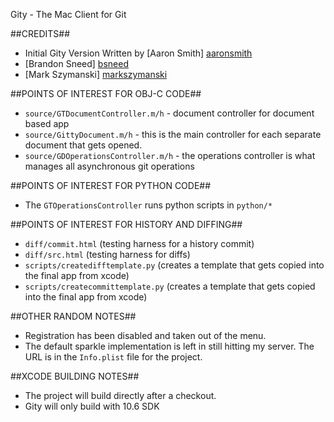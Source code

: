 Gity - The Mac Client for Git

##CREDITS##
- Initial Gity Version Written by [Aaron Smith] [aaronsmith]
- [Brandon Sneed] [bsneed]
- [Mark Szymanski] [markszymanski]

##POINTS OF INTEREST FOR OBJ-C CODE##
- `source/GTDocumentController.m/h` - document controller for document based app
- `source/GittyDocument.m/h` - this is the main controller for each separate document that gets opened.
- `source/GDOperationsController.m/h` - the operations controller is what manages all asynchronous git operations

##POINTS OF INTEREST FOR PYTHON CODE##
- The `GTOperationsController` runs python scripts in `python/*`

##POINTS OF INTEREST FOR HISTORY AND DIFFING##
- `diff/commit.html` (testing harness for a history commit)
- `diff/src.html` (testing harness for diffs)
- `scripts/createdifftemplate.py` (creates a template that gets copied into the final app from xcode)
- `scripts/createcommittemplate.py` (creates a template that gets copied into the final app from xcode)

##OTHER RANDOM NOTES##
- Registration has been disabled and taken out of the menu.
- The default sparkle implementation is left in still hitting my server. The URL is in the `Info.plist` file for the project.

##XCODE BUILDING NOTES##
- The project will build directly after a checkout.
- Gity will only build with 10.6 SDK

[markszymanski]: http://mrminimalist.nfshost.com
[aaronsmith]: http://gngrwzrd.com/
[bsneed]: http://twitter.com/bsneed